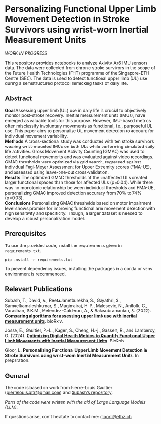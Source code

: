 # Personalizing Functional Upper Limb Movement Detection in Stroke Survivors using wrist-worn Inertial Measurement Units

*WORK IN PROGRESS*

This repository provides notebooks to analyze Axivity Ax6 IMU sensors data. The data were collected from chronic stroke survivors in the scope of the Future Health Technologies (FHT) programme of the Singapore-ETH Centre (SEC). The data is used to detect functional upper limb (UL) use during a semistructured protocol mimicking tasks of daily life.


## Abstract

**Goal** Assessing upper limb (UL) use in daily life is crucial to objectively monitor post-stroke recovery. Inertial measurement units (IMUs), have emerged as valuable tools for this purpose. However, IMU-based metrics often misclassify involuntary movements as functional, i.e., purposeful UL use. This paper aims to personalize UL movement detection to account for individual movement variability.\
**Methods** A cross-sectional study was conducted with ten stroke survivors wearing wrist-mounted IMUs on both ULs while performing simulated daily life activities. Gross Movement Activity Counting (GMAC) was used to detect functional movements and was evaluated against video recordings. GMAC thresholds were optimized via grid search, regressed against individual Fugl-Meyer Assessment for Upper Extremity scores (FMA-UE), and assessed using leave-one-out cross-validation.\
**Results** The optimized GMAC thresholds of the unaffected ULs created larger functional spaces than those for affected ULs (p=0.04). While there was no monotonic relationship between individual thresholds and FMA-UE, personalizing GMAC improved detection accuracy from 70% to 74% (p=0.03).\
**Conclusions** Personalizing GMAC thresholds based on motor impairment level shows promise for improving functional arm movement detection with high sensitivity and specificity. Though, a larger dataset is needed to develop a robust personalization model.


## Prerequisites

To use the provided code, install the requirements given in ```requirements.txt```.
```
pip install -r requirements.txt
```
To prevent dependency issues, installing the packages in a conda or venv environment is recommended.


## Relevant Publications

Subash, T., David, A., ReetaJanetSurekha, S., Gayathri, S., Samuelkamaleshkumar, S., Magimairaj, H. P., Malesevic, N., Antfolk, C., Varadhan, S.K.M., Melendez-Calderon, A., & Balasubramanian, S. (2022). [**Comparing algorithms for assessing upper limb use with inertial measurement units**](https://www.biorxiv.org/content/10.1101/2022.02.24.481756v1.full). bioRxiv.

Josse, E., Gaultier, P.-L., Kager, S., Cheng, H.-j., Gassert, R., and Lambercy, O. (2024). [**Optimizing Digital Health Metrics to Quantify Functional Upper Limb Movements with Inertial Measurement Units**](https://ieeexplore.ieee.org/document/10719778). BioRob.

Gloor, L. **Personalizing Functional Upper Limb Movement Detection in Stroke Survivors using wrist-worn Inertial Measurement Units**. In preparation.


## General

The code is based on work from Pierre-Louis Gaultier (pierrelouis.gltr@gmail.com) and [Subash's repository](https://github.com/biorehab/upper-limb-use-assessment).

*Parts of the code were written with the aid of Large Language Models (LLM).* 

If questions arise, don't hesitate to contact me: gloorli@ethz.ch.